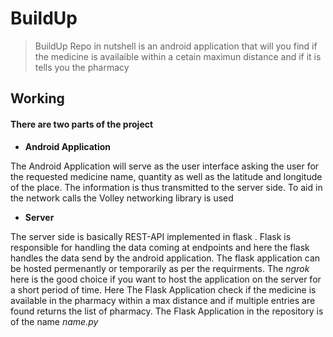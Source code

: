 # BuildUp

> BuildUp Repo in nutshell is an android application that will you find if the medicine is availaible within a cetain maximun distance and if it is tells you the pharmacy 

## Working

#### There are two parts of the project

* **Android Application**

The Android Application will serve as the user interface asking the user for the requested medicine name, quantity as well as the latitude and longitude of the place. The information is thus transmitted to the server side. To aid in the network calls the Volley networking library is used

* **Server**

The server side is basically REST-API implemented in flask . Flask is responsible for handling the data coming at endpoints and here the flask handles the data send by the android application. The flask application can be hosted permenantly or temporarily as per the requirments. The *ngrok* here is the good choice if you want to host the application on the server for a short period of time.
Here The Flask Application check if the medicine is available in the pharmacy within a max distance and if multiple entries are found returns the list of pharmacy. The Flask Application in the repository is of the name *name.py*

